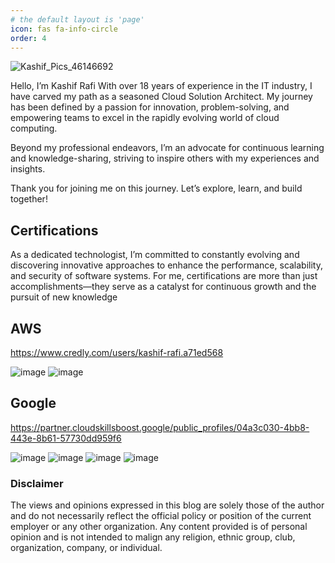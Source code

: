 ```yaml
---
# the default layout is 'page'
icon: fas fa-info-circle
order: 4
---
```


![Kashif_Pics_46146692](https://github.com/user-attachments/assets/5dbb471f-9a2e-4105-81bb-d72606db8299)


Hello, I’m Kashif Rafi
With over 18 years of experience in the IT industry, I have carved my path as a seasoned Cloud Solution Architect. My journey has been defined by a passion for innovation, problem-solving, and empowering teams to excel in the rapidly evolving world of cloud computing.

Beyond my professional endeavors, I’m an advocate for continuous learning and knowledge-sharing, striving to inspire others with my experiences and insights.

Thank you for joining me on this journey. Let’s explore, learn, and build together!

## Certifications
As a dedicated technologist, I’m committed to constantly evolving and discovering innovative approaches to enhance the performance, scalability, and security of software systems. For me, certifications are more than just accomplishments—they serve as a catalyst for continuous growth and the pursuit of new knowledge

## AWS
https://www.credly.com/users/kashif-rafi.a71ed568

![image](https://github.com/user-attachments/assets/18648bd0-378b-4197-8f3e-b9c6cc08c9e1)
![image](https://github.com/user-attachments/assets/fe1a36c4-f104-4957-a55e-930dca781d27)

## Google
https://partner.cloudskillsboost.google/public_profiles/04a3c030-4bb8-443e-8b61-57730dd959f6

![image](https://github.com/user-attachments/assets/20a81e5f-01c8-4f8b-b877-971817ee1065)
![image](https://github.com/user-attachments/assets/f0ece2ed-f5a8-4534-a450-80f76311e3eb)
![image](https://github.com/user-attachments/assets/e90e6c0a-98e0-438e-9bce-ed230686a462)
![image](https://github.com/user-attachments/assets/77aed792-7ca1-45c9-bacd-1642fdd7ef77)

   
### Disclaimer
The views and opinions expressed in this blog are solely those of the author and do not necessarily reflect the official policy or position of the current employer or any other organization. Any content provided is of personal opinion and is not intended to malign any religion, ethnic group, club, organization, company, or individual.
